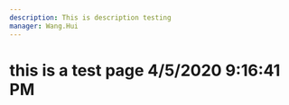 ```yaml
---
description: This is description testing
manager: Wang.Hui
---
```

# this is a test page 4/5/2020 9:16:41 PM